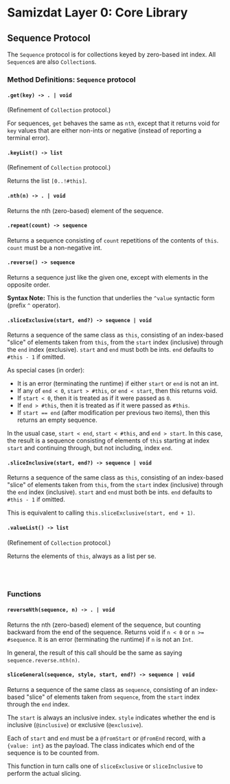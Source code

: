 Samizdat Layer 0: Core Library
==============================

Sequence Protocol
-----------------

The `Sequence` protocol is for collections keyed by zero-based int index.
All `Sequence`s are also `Collection`s.


### Method Definitions: `Sequence` protocol

#### `.get(key) -> . | void`

(Refinement of `Collection` protocol.)

For sequences, `get` behaves the same as `nth`, except that it returns
void for `key` values that are either non-ints or negative (instead of
reporting a terminal error).

#### `.keyList() -> list`

(Refinement of `Collection` protocol.)

Returns the list `[0..!#this]`.

#### `.nth(n) -> . | void`

Returns the nth (zero-based) element of the sequence.

#### `.repeat(count) -> sequence`

Returns a sequence consisting of `count` repetitions of the contents of `this`.
`count` must be a non-negative int.

#### `.reverse() -> sequence`

Returns a sequence just like the given one, except with elements in
the opposite order.

**Syntax Note:** This is the function that underlies the `^value`
syntactic form (prefix `^` operator).

#### `.sliceExclusive(start, end?) -> sequence | void`

Returns a sequence of the same class as `this`, consisting of an
index-based "slice" of elements taken from `this`, from the `start`
index (inclusive) through the `end` index (exclusive). `start` and `end`
must both be ints. `end` defaults to `#this - 1` if omitted.

As special cases (in order):
* It is an error (terminating the runtime) if either `start` or `end` is
  not an int.
* If any of `end < 0`, `start > #this`, or `end < start`, then this returns
  void.
* If `start < 0`, then it is treated as if it were passed as `0`.
* If `end > #this`, then it is treated as if it were passed as `#this`.
* If `start == end` (after modification per previous two items), then this
  returns an empty sequence.

In the usual case, `start < end`, `start < #this`, and `end > start`.
In this case, the result is a sequence consisting of elements of `this`
starting at index `start` and continuing through, but not including, index
`end`.

#### `.sliceInclusive(start, end?) -> sequence | void`

Returns a sequence of the same class as `this`, consisting of an
index-based "slice" of elements taken from `this`, from the `start`
index (inclusive) through the `end` index (inclusive). `start` and `end`
must both be ints. `end` defaults to `#this - 1` if omitted.

This is equivalent to calling `this.sliceExclusive(start, end + 1)`.

#### `.valueList() -> list`

(Refinement of `Collection` protocol.)

Returns the elements of `this`, always as a list per se.


<br><br>
### Functions

#### `reverseNth(sequence, n) -> . | void`

Returns the nth (zero-based) element of the sequence, but counting backward
from the end of the sequence. Returns void if `n < 0` or `n >= #sequence`.
It is an error (terminating the runtime) if `n` is not an `Int`.

In general, the result of this call should be the same as saying
`sequence.reverse.nth(n)`.

#### `sliceGeneral(sequence, style, start, end?) -> sequence | void`

Returns a sequence of the same class as `sequence`, consisting of an
index-based "slice" of elements taken from `sequence`, from the `start`
index through the `end` index.

The `start` is always an inclusive index. `style` indicates whether the
end is inclusive (`@inclusive`) or exclusive (`@exclusive`).

Each of `start` and `end` must be a `@fromStart` or `@fromEnd` record, with
a `{value: int}` as the payload. The class indicates which end of the
sequence is to be counted from.

This function in turn calls one of `sliceExclusive` or `sliceInclusive` to
perform the actual slicing.
